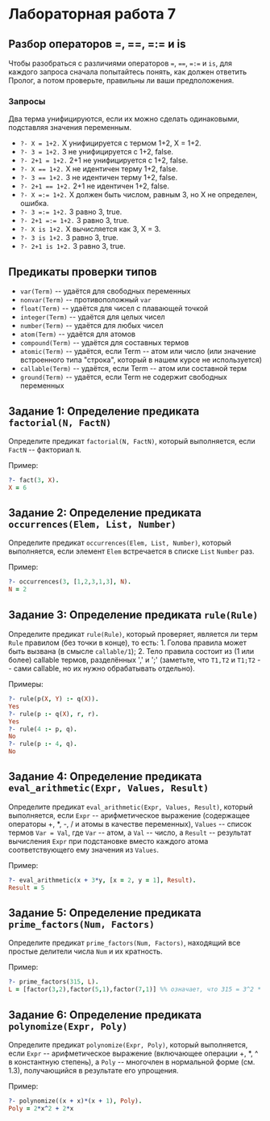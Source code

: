 
# Лабораторная работа 7



## Разбор операторов =, ==, =:= и is

Чтобы разобраться с различиями операторов `=`, `==`, `=:=` и `is`, для каждого запроса сначала попытайтесь понять, как должен ответить Пролог, а потом проверьте, правильны ли ваши предположения.

### Запросы

Два терма унифицируются, если их можно сделать одинаковыми, подставляя значения переменным.

- `?- X = 1+2.`       X унифицируется с термом 1+2, X = 1+2.
- `?- 3 = 1+2.`       3 не унифицируется с 1+2, false.
- `?- 2+1 = 1+2.`     2+1 не унифицируется с 1+2, false.
- `?- X == 1+2.`      X не идентичен терму 1+2, false.
- `?- 3 == 1+2.`      3 не идентичен терму 1+2, false.
- `?- 2+1 == 1+2.`    2+1 не идентичен 1+2, false.
- `?- X =:= 1+2.`     X должен быть числом, равным 3, но X не определен, ошибка. 
- `?- 3 =:= 1+2.`     3 равно 3, true. 
- `?- 2+1 =:= 1+2.`   3 равно 3, true. 
- `?- X is 1+2.`      X вычисляется как 3, X = 3.
- `?- 3 is 1+2.`      3 равно 3, true.
- `?- 2+1 is 1+2.`    3 равно 3, true.

## Предикаты проверки типов

- `var(Term)` -- удаётся для свободных переменных
- `nonvar(Term)` -- противоположный `var`
- `float(Term)` -- удаётся для чисел с плавающей точкой
- `integer(Term)` -- удаётся для целых чисел
- `number(Term)` -- удаётся для любых чисел
- `atom(Term)` -- удаётся для атомов 
- `compound(Term)` -- удаётся для составных термов
- `atomic(Term)` -- удаётся, если Term -- атом или число (или значение встроенного типа "строка", который в нашем курсе не используется)
- `callable(Term)` -- удаётся, если Term -- атом или составной терм
- `ground(Term)` -- удаётся, если Term не содержит свободных переменных 

## Задание 1: Определение предиката `factorial(N, FactN)`

Определите предикат `factorial(N, FactN)`, который выполняется, если `FactN` -- факториал `N`.

Пример:
```prolog
?- fact(3, X).
X = 6
```

## Задание 2: Определение предиката `occurrences(Elem, List, Number)`

Определите предикат `occurrences(Elem, List, Number)`, который выполняется, если элемент `Elem` встречается в списке `List` `Number` раз.

Пример:
```prolog
?- occurrences(3, [1,2,3,1,3], N).
N = 2
```

## Задание 3: Определение предиката `rule(Rule)`

Определите предикат `rule(Rule)`, который проверяет, является ли терм `Rule` правилом (без точки в конце), то есть: 1. Голова правила может быть вызвана (в смысле `callable/1`); 2. Тело правила состоит из (1 или более) callable термов, разделённых ',' и ';' (заметьте, что `T1,T2` и `T1;T2` -- сами callable, но их нужно обрабатывать отдельно).

Примеры:
```prolog
?- rule(p(X, Y) :- q(X)).
Yes
?- rule(p :- q(X), r, r).
Yes
?- rule(4 :- p, q).
No
?- rule(p :- 4, q).
No
```

## Задание 4: Определение предиката `eval_arithmetic(Expr, Values, Result)`

Определите предикат `eval_arithmetic(Expr, Values, Result)`, который выполняется, если `Expr` -- арифметическое выражение (содержащее операторы +, *, -, / и атомы в качестве переменных), `Values` -- список термов `Var = Val`, где `Var` -- атом, а `Val` -- число, а `Result` -- результат вычисления `Expr` при подстановке вместо каждого атома соответствующего ему значения из `Values`. 

Пример:
```prolog
?- eval_arithmetic(x + 3*y, [x = 2, y = 1], Result).
Result = 5
```

## Задание 5: Определение предиката `prime_factors(Num, Factors)`

Определите предикат `prime_factors(Num, Factors)`, находящий все простые делители числа `Num` и их кратность.

Пример:
```prolog
?- prime_factors(315, L).
L = [factor(3,2),factor(5,1),factor(7,1)] %% означает, что 315 = 3^2 * 5^1 * 7^1
```

## Задание 6: Определение предиката `polynomize(Expr, Poly)`

Определите предикат `polynomize(Expr, Poly)`, который выполняется, если `Expr` -- арифметическое выражение (включающее операции +, *, ^ в константную степень), а `Poly` -- многочлен в нормальной форме (см. 1.3), получающийся в результате его упрощения.

Пример:
```prolog
?- polynomize((x + x)*(x + 1), Poly).
Poly = 2*x^2 + 2*x
```

